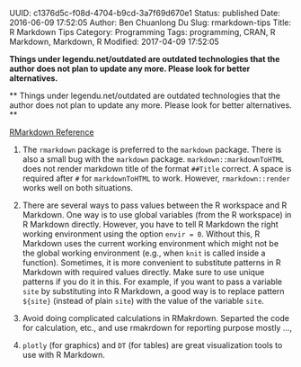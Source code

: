UUID: c1376d5c-f08d-4704-b9cd-3a7f69d670e1
Status: published
Date: 2016-06-09 17:52:05
Author: Ben Chuanlong Du
Slug: rmarkdown-tips
Title: R Markdown Tips
Category: Programming
Tags: programming, CRAN, R Markdown, Markdown, R
Modified: 2017-04-09 17:52:05

**Things under legendu.net/outdated are outdated technologies that the author does not plan to update any more. Please look for better alternatives.**

**
Things under legendu.net/outdated are outdated technologies 
that the author does not plan to update any more. 
Please look for better alternatives.
**

[RMarkdown Reference](https://www.rstudio.com/wp-content/uploads/2015/03/rmarkdown-reference.pdf)

1. The `rmarkdown` package is preferred to the `markdown` package.
There is also a small bug with the `markdown` package. 
`markdown::markdownToHTML` does not render markdown title of the format `##Title` correct.
A space is required after `#` for `markdownToHTML` to work.
However, 
`rmarkdown::render` works well on both situations. 

2. There are several ways to pass values between the R workspace and R Markdown.
One way is to use global variables (from the R workspace) in R Markdown directly.
However, 
you have to tell R Markdown the right working environment using the option `envir = 0`.
Without this, 
R Markdown uses the current working environment 
which might not be the global working environment
(e.g., when `knit` is called inside a function). 
Sometimes, 
it is more convenient to substitute patterns in R Markdown with required values directly.
Make sure to use unique patterns if you do it in this.
For example, 
if you want to pass a variable `site` by substituting into R Markdown,
a good way is to replace pattern `${site}` (instead of plain `site`) with the value of the variable `site`.

3. Avoid doing complicated calculations in RMakrdown. 
Separted the code for calculation, etc., and use rmakrdown for reporting purpose mostly ...,

4. `plotly` (for graphics) and `DT` (for tables) are great visualization tools to use with R Markdown.

